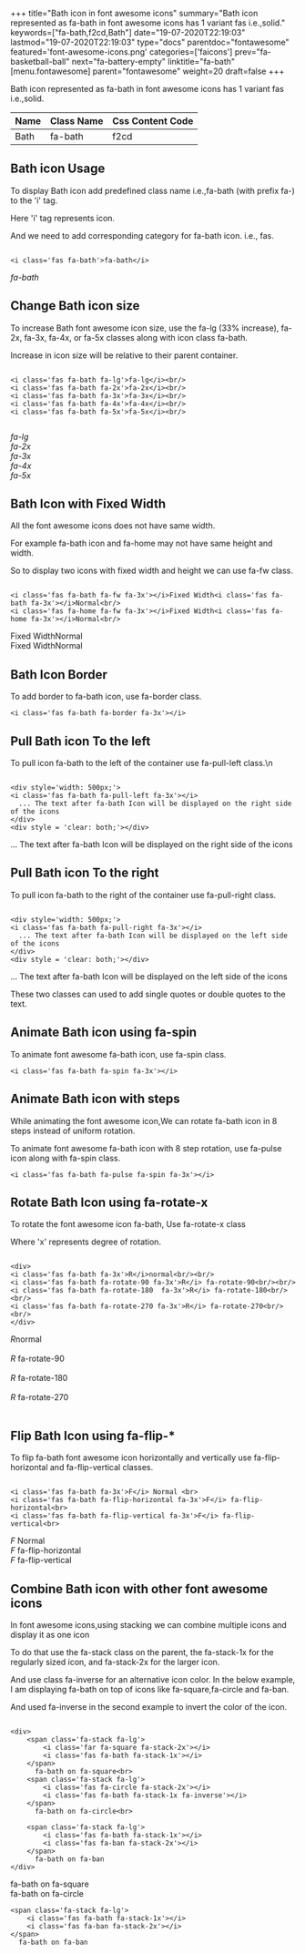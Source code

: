 +++
title="Bath icon in font awesome icons"
summary="Bath icon represented as fa-bath in font awesome icons has 1 variant fas i.e.,solid."
keywords=["fa-bath,f2cd,Bath"]
date="19-07-2020T22:19:03"
lastmod="19-07-2020T22:19:03"
type="docs"
parentdoc="fontawesome"
featured='font-awesome-icons.png'
categories=['faicons']
prev="fa-basketball-ball"
next="fa-battery-empty"
linktitle="fa-bath"
[menu.fontawesome]
parent="fontawesome"
weight=20
draft=false
+++


Bath icon represented as fa-bath in font awesome icons has 1 variant fas i.e.,solid.

<div class='table-responsive'><table class='table'><thead><tr><th>Name</th><th>Class Name</th><th>Css Content Code</th></tr></thead><tbody><tr><td>Bath</td><td>fa-bath</td><td>f2cd</td></tr></tbody></table></div>



## Bath icon Usage

To display Bath icon add predefined class name i.e.,fa-bath (with prefix fa-) to the 'i' tag.

Here 'i' tag represents icon.

And we need to add corresponding category for fa-bath icon. i.e., fas.


```

<i class='fas fa-bath'>fa-bath</i>
```

<i class='fas fa-bath'>fa-bath</i>




## Change Bath icon size
To increase Bath font awesome icon size, use the fa-lg (33% increase), fa-2x, fa-3x, fa-4x, or fa-5x classes along with icon class fa-bath.

Increase in icon size will be relative to their parent container. 

```

<i class='fas fa-bath fa-lg'>fa-lg</i><br/>
<i class='fas fa-bath fa-2x'>fa-2x</i><br/>
<i class='fas fa-bath fa-3x'>fa-3x</i><br/>
<i class='fas fa-bath fa-4x'>fa-4x</i><br/>
<i class='fas fa-bath fa-5x'>fa-5x</i><br/>
            
```

<i class='fas fa-bath fa-lg'>fa-lg</i><br/>
<i class='fas fa-bath fa-2x'>fa-2x</i><br/>
<i class='fas fa-bath fa-3x'>fa-3x</i><br/>
<i class='fas fa-bath fa-4x'>fa-4x</i><br/>
<i class='fas fa-bath fa-5x'>fa-5x</i><br/>
            



## Bath Icon with Fixed Width 

All the font awesome icons does not have same width.

For example fa-bath icon and fa-home may not have same height and width.

So to display two icons with fixed width and height we can use fa-fw class.


```

<i class='fas fa-bath fa-fw fa-3x'></i>Fixed Width<i class='fas fa-bath fa-3x'></i>Normal<br/>
<i class='fas fa-home fa-fw fa-3x'></i>Fixed Width<i class='fas fa-home fa-3x'></i>Normal<br/>
```

<i class='fas fa-bath fa-fw fa-3x'></i>Fixed Width<i class='fas fa-bath fa-3x'></i>Normal<br/>
<i class='fas fa-home fa-fw fa-3x'></i>Fixed Width<i class='fas fa-home fa-3x'></i>Normal<br/>



## Bath Icon Border 

To add border to fa-bath icon, use fa-border class.


```
<i class='fas fa-bath fa-border fa-3x'></i>

```
<i class='fas fa-bath fa-border fa-3x'></i>





## Pull Bath icon To the left

To pull icon fa-bath to the left of the container use fa-pull-left class.\n

```

<div style='width: 500px;'>
<i class='fas fa-bath fa-pull-left fa-3x'></i>
  ... The text after fa-bath Icon will be displayed on the right side of the icons
</div>
<div style = 'clear: both;'></div>
```

<div style='width: 500px;'>
<i class='fas fa-bath fa-pull-left fa-3x'></i>
  ... The text after fa-bath Icon will be displayed on the right side of the icons
</div>
<div style = 'clear: both;'></div>




## Pull Bath icon To the right
To pull icon fa-bath to the right of the container use fa-pull-right class.

```

<div style='width: 500px;'>
<i class='fas fa-bath fa-pull-right fa-3x'></i>
  ... The text after fa-bath Icon will be displayed on the left side of the icons
</div>
<div style = 'clear: both;'></div>
```

<div style='width: 500px;'>
<i class='fas fa-bath fa-pull-right fa-3x'></i>
  ... The text after fa-bath Icon will be displayed on the left side of the icons
</div>
<div style = 'clear: both;'></div>

These two classes can used to add single quotes or double quotes to the text.


## Animate Bath icon using fa-spin
To animate font awesome fa-bath icon, use fa-spin class.

```
<i class='fas fa-bath fa-spin fa-3x'></i>
```
<i class='fas fa-bath fa-spin fa-3x'></i>




## Animate Bath icon with steps
While animating the font awesome icon,We can rotate fa-bath icon in 8 steps instead of uniform rotation.

To animate font awesome fa-bath icon with 8 step rotation, use fa-pulse icon along with fa-spin class.


```
<i class='fas fa-bath fa-pulse fa-spin fa-3x'></i>

```
<i class='fas fa-bath fa-pulse fa-spin fa-3x'></i>





## Rotate Bath Icon using fa-rotate-x
To rotate the font awesome icon fa-bath, Use fa-rotate-x class

Where 'x' represents degree of rotation.


```

<div>
<i class='fas fa-bath fa-3x'>R</i>normal<br/><br/>
<i class='fas fa-bath fa-rotate-90 fa-3x'>R</i> fa-rotate-90<br/><br/> 
<i class='fas fa-bath fa-rotate-180  fa-3x'>R</i> fa-rotate-180<br/><br/> 
<i class='fas fa-bath fa-rotate-270 fa-3x'>R</i> fa-rotate-270<br/><br/>
</div>
```

<div>
<i class='fas fa-bath fa-3x'>R</i>normal<br/><br/>
<i class='fas fa-bath fa-rotate-90 fa-3x'>R</i> fa-rotate-90<br/><br/> 
<i class='fas fa-bath fa-rotate-180  fa-3x'>R</i> fa-rotate-180<br/><br/> 
<i class='fas fa-bath fa-rotate-270 fa-3x'>R</i> fa-rotate-270<br/><br/>
</div>




## Flip Bath Icon using fa-flip-*
To flip fa-bath font awesome icon horizontally and vertically use fa-flip-horizontal and fa-flip-vertical classes. 

```

<i class='fas fa-bath fa-3x'>F</i> Normal <br>
<i class='fas fa-bath fa-flip-horizontal fa-3x'>F</i> fa-flip-horizontal<br>
<i class='fas fa-bath fa-flip-vertical fa-3x'>F</i> fa-flip-vertical<br>
```

<i class='fas fa-bath fa-3x'>F</i> Normal <br>
<i class='fas fa-bath fa-flip-horizontal fa-3x'>F</i> fa-flip-horizontal<br>
<i class='fas fa-bath fa-flip-vertical fa-3x'>F</i> fa-flip-vertical<br>




## Combine Bath icon with other font awesome icons
In font awesome icons,using stacking we can combine multiple icons and display it as one icon 

To do that use the fa-stack class on the parent, the fa-stack-1x for the regularly sized icon, and fa-stack-2x for the larger icon.

And use class fa-inverse for an alternative icon color. 
In the below example, I am displaying fa-bath on top of icons like fa-square,fa-circle and fa-ban.

And used fa-inverse in the second example to invert the color of the icon.

```

<div>
    <span class='fa-stack fa-lg'>
        <i class='far fa-square fa-stack-2x'></i>
        <i class='fas fa-bath fa-stack-1x'></i>
    </span>
      fa-bath on fa-square<br>
    <span class='fa-stack fa-lg'>
        <i class='fas fa-circle fa-stack-2x'></i>
        <i class='fas fa-bath fa-stack-1x fa-inverse'></i>
    </span>
      fa-bath on fa-circle<br>

    <span class='fa-stack fa-lg'>
        <i class='fas fa-bath fa-stack-1x'></i>
        <i class='fas fa-ban fa-stack-2x'></i>
    </span>
      fa-bath on fa-ban
</div>
```

<div>
    <span class='fa-stack fa-lg'>
        <i class='far fa-square fa-stack-2x'></i>
        <i class='fas fa-bath fa-stack-1x'></i>
    </span>
      fa-bath on fa-square<br>
    <span class='fa-stack fa-lg'>
        <i class='fas fa-circle fa-stack-2x'></i>
        <i class='fas fa-bath fa-stack-1x fa-inverse'></i>
    </span>
      fa-bath on fa-circle<br>

    <span class='fa-stack fa-lg'>
        <i class='fas fa-bath fa-stack-1x'></i>
        <i class='fas fa-ban fa-stack-2x'></i>
    </span>
      fa-bath on fa-ban
</div>






